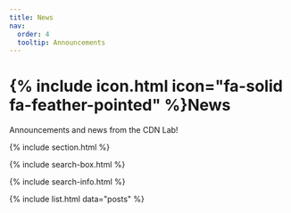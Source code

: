 ```yaml
---
title: News
nav:
  order: 4
  tooltip: Announcements
---
```


# {% include icon.html icon="fa-solid fa-feather-pointed" %}News

Announcements and news from the CDN Lab!

{% include section.html %}

{% include search-box.html %}

{% include search-info.html %}

{% include list.html data="posts" %}
